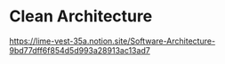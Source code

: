 # Clean Architecture

<https://lime-vest-35a.notion.site/Software-Architecture-9bd77dff6f854d5d993a28913ac13ad7>
